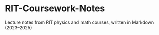 # RIT-Coursework-Notes
Lecture notes from RIT physics and math courses, written in Markdown (2023–2025)
